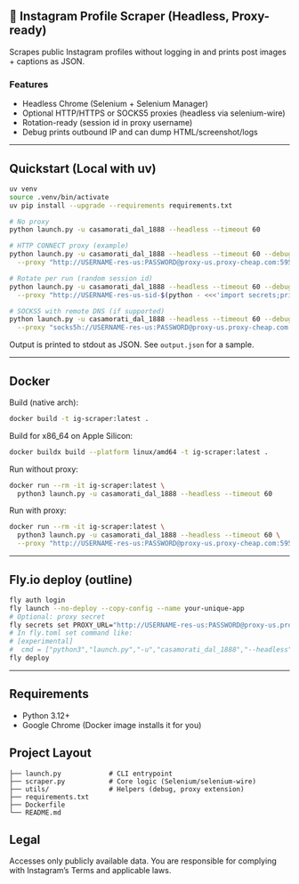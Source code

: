 ## 📸 Instagram Profile Scraper (Headless, Proxy-ready)

Scrapes public Instagram profiles without logging in and prints post images + captions as JSON.

### Features
- Headless Chrome (Selenium + Selenium Manager)
- Optional HTTP/HTTPS or SOCKS5 proxies (headless via selenium-wire)
- Rotation-ready (session id in proxy username)
- Debug prints outbound IP and can dump HTML/screenshot/logs

---

## Quickstart (Local with uv)
```bash
uv venv
source .venv/bin/activate
uv pip install --upgrade --requirements requirements.txt

# No proxy
python launch.py -u casamorati_dal_1888 --headless --timeout 60

# HTTP CONNECT proxy (example)
python launch.py -u casamorati_dal_1888 --headless --timeout 60 --debug \
  --proxy "http://USERNAME-res-us:PASSWORD@proxy-us.proxy-cheap.com:5959"

# Rotate per run (random session id)
python launch.py -u casamorati_dal_1888 --headless --timeout 60 --debug \
  --proxy "http://USERNAME-res-us-sid-$(python - <<<'import secrets;print(secrets.token_hex(4))'):PASSWORD@proxy-us.proxy-cheap.com:5959"

# SOCKS5 with remote DNS (if supported)
python launch.py -u casamorati_dal_1888 --headless --timeout 60 --debug \
  --proxy "socks5h://USERNAME-res-us:PASSWORD@proxy-us.proxy-cheap.com:9595"
```

Output is printed to stdout as JSON. See `output.json` for a sample.

---

## Docker
Build (native arch):
```bash
docker build -t ig-scraper:latest .
```

Build for x86_64 on Apple Silicon:
```bash
docker buildx build --platform linux/amd64 -t ig-scraper:latest .
```

Run without proxy:
```bash
docker run --rm -it ig-scraper:latest \
  python3 launch.py -u casamorati_dal_1888 --headless --timeout 60
```

Run with proxy:
```bash
docker run --rm -it ig-scraper:latest \
  python3 launch.py -u casamorati_dal_1888 --headless --timeout 60 \
  --proxy "http://USERNAME-res-us:PASSWORD@proxy-us.proxy-cheap.com:5959"
```

---

## Fly.io deploy (outline)
```bash
fly auth login
fly launch --no-deploy --copy-config --name your-unique-app
# Optional: proxy secret
fly secrets set PROXY_URL="http://USERNAME-res-us:PASSWORD@proxy-us.proxy-cheap.com:5959"
# In fly.toml set command like:
# [experimental]
#  cmd = ["python3","launch.py","-u","casamorati_dal_1888","--headless","--timeout","60","--debug","--proxy","${PROXY_URL}"]
fly deploy
```

---

## Requirements
- Python 3.12+
- Google Chrome (Docker image installs it for you)

## Project Layout
```
├── launch.py            # CLI entrypoint
├── scraper.py           # Core logic (Selenium/selenium-wire)
├── utils/               # Helpers (debug, proxy extension)
├── requirements.txt
├── Dockerfile
└── README.md
```

## Legal
Accesses only publicly available data. You are responsible for complying with Instagram’s Terms and applicable laws.

